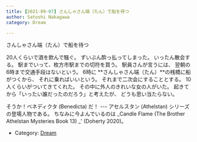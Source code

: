 ```yaml
---
title: [2021-09-07] さんしゃさん端（たん）で船を待つ
author: Satoshi Nakagawa
category: Dream

---
```


さんしゃさん端（たん）で船を待つ

 20人くらいで酒を飲んで騒ぐ。
ずいぶん酔っ払ってしまった。
いったん散会する。
駅までいって、枚方市駅までの切符を買う。
駅員さんが言うには、
翌朝の6時まで交通手段はないという。
6時に **さんしゃさん端（たん）**の桟橋に船がつくから、
それに乗ればいいという。
それまで二次会にすることとする。
10人くらいがついてきてくれた。
その中に外人のきれいな女の人がいた。
起きてから「いったい誰だったのだろう」と考えたが、
どうも思い当たらない。

 そうか！ベネディクタ (Benedicta) だ！
--- アセルスタン (Athelstan) シリーズの登場人物である。
ちなみに今よんでいるのは _Candle Flame
(The Brother Athelstan Mysteries Book 13) _'
(Doherty 2020)。

- Category: [Dream](https://merapano.github.io/categories.html#Dream)

